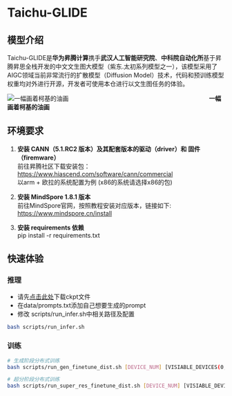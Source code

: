 # Taichu-GLIDE
## 模型介绍
Taichu-GLIDE是**华为昇腾计算**携手**武汉人工智能研究院**、**中科院自动化所**基于昇腾昇思全栈开发的中文文生图大模型（紫东.太初系列模型之一），该模型采用了AIGC领域当前非常流行的扩散模型（Diffusion Model）技术，代码和预训练模型权重均对外进行开源，开发者可使用本仓进行以文生图任务的体验。


![一幅画着柯基的油画](https://user-images.githubusercontent.com/17930313/206085057-e079d90a-3313-4b9a-9e1c-f67a0594245d.png) 
**&nbsp; &nbsp; &nbsp; &nbsp; &nbsp; &nbsp; &nbsp; &nbsp; &nbsp; &nbsp; &nbsp; &nbsp; &nbsp; &nbsp;&nbsp; &nbsp; &nbsp; &nbsp; &nbsp; &nbsp; &nbsp;&nbsp; &nbsp; &nbsp; &nbsp; &nbsp; &nbsp; &nbsp;&nbsp; &nbsp; &nbsp; &nbsp; &nbsp; &nbsp; &nbsp; &nbsp; &nbsp; &nbsp; &nbsp; &nbsp; &nbsp; &nbsp;&nbsp; &nbsp; &nbsp; &nbsp; &nbsp; &nbsp; &nbsp;&nbsp; &nbsp;  一幅画着柯基的油画**

## 环境要求

1. **安装 CANN（5.1.RC2 版本）及其配套版本的驱动（driver）和 固件（firemware）**  \
    前往昇腾社区下载安装包：\
    <https://www.hiascend.com/software/cann/commercial> \
    以arm + 欧拉的系统配置为例 (x86的系统请选择x86的包) 

2. **安装 MindSpore 1.8.1 版本** \
    前往MindSpore官网，按照教程安装对应版本，链接如下: \
    <https://www.mindspore.cn/install>

3. **安装 requirements 依赖** \
    pip install -r requirements.txt

## 快速体验

### 推理
- 请先[点击此处](https://download.mindspore.cn/toolkits/minddiffusion/Taichu-GLIDE/)下载ckpt文件
- 在data/prompts.txt添加自己想要生成的prompt
- 修改 scripts/run_infer.sh中相关路径及配置
```bash
bash scripts/run_infer.sh
```
### 训练

```bash
# 生成阶段分布式训练
bash scripts/run_gen_finetune_dist.sh [DEVICE_NUM] [VISIABLE_DEVICES(0,1,2,3,4,5,6,7)] [RANK_TABLE_FILE]
```

```bash
# 超分阶段分布式训练
bash scripts/run_super_res_finetune_dist.sh [DEVICE_NUM] [VISIABLE_DEVICES(0,1,2,3,4,5,6,7)] [RANK_TABLE_FILE]
```
